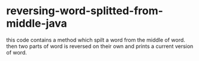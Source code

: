 # reversing-word-splitted-from-middle-java
this code contains a method which spilt a word from the middle of word. then two parts of word is reversed on their own and prints a current version of word.
